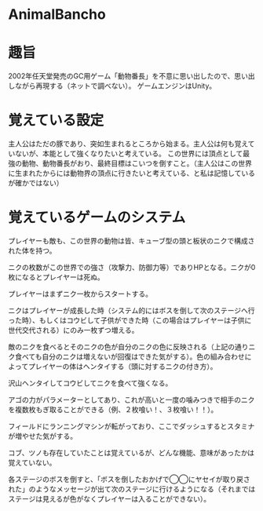 # AnimalBancho

# 趣旨
2002年任天堂発売のGC用ゲーム「動物番長」を不意に思い出したので、思い出しながら再現する（ネットで調べない）。
ゲームエンジンはUnity。

# 覚えている設定
主人公はただの豚であり、突如生まれるところから始まる。主人公は何も覚えていないが、本能として強くなりたいと考えている。
この世界には頂点として最強の動物、動物番長がおり、最終目標はこいつを倒すこと。（主人公はこの世界に生まれたからには動物界の頂点に行きたいと考えている、と私は記憶しているが確かではない）

# 覚えているゲームのシステム

プレイヤーも敵も、この世界の動物は皆、キューブ型の頭と板状のニクで構成された体を持つ。

ニクの枚数がこの世界での強さ（攻撃力、防御力等）でありHPとなる。ニクが0枚になるとプレイヤーは死ぬ。

プレイヤーはまずニク一枚からスタートする。

ニクはプレイヤーが成長した時（システム的にはボスを倒して次のステージへ行った時）、もしくはコウビして子供ができた時（この場合はプレイヤーは子供に世代交代される）にのみ一枚ずつ増える。

敵のニクを食べるとそのニクの色が自分のニクの色に反映される（上記の通りニク食べても自分のニクは増えないが回復はできた気がする）。色の組み合わせによってプレイヤーの体はヘンタイする（頭に対するニクの付き方）。

沢山ヘンタイしてコウビしてニクを食べて強くなる。

アゴの力がパラメーターとしてあり、これが高いと一度の噛みつきで相手のニクを複数枚もぎ取ることができる（例、２枚喰い！、３枚喰い！！）。

フィールドにランニングマシンが転がっており、ここでダッシュするとスタミナが増やせた気がする。

コブ、ツノも存在していたことは覚えているが、どんな機能、意味があったかは覚えていない。

各ステージのボスを倒すと、「ボスを倒したおかげで◯◯にヤセイが取り戻された」のようなメッセージが出て次のステージに行けるようになる（それまではステージは見えるが色がなくプレイヤーは入ることができない）。
